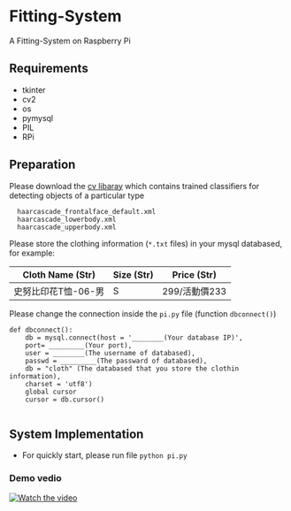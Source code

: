 # Fitting-System

A Fitting-System on Raspberry Pi

## Requirements

- tkinter
- cv2
- os
- pymysql
- PIL
- RPi

## Preparation

Please download the [cv libaray](https://github.com/opencv/opencv/tree/master/data/haarcascades) which contains trained classifiers for detecting objects of a particular type

```
  haarcascade_frontalface_default.xml
  haarcascade_lowerbody.xml
  haarcascade_upperbody.xml
```

Please store the clothing information (`*.txt` files) in your mysql databased,
for example:


| Cloth Name (Str) | Size (Str)| Price (Str)|
|------------------|-----------|------------|
|史努比印花T恤-06-男 |S          | 299/活動價233|

Please change the connection inside the `pi.py` file (function `dbconnect()`)

```
def dbconnect():
	db = mysql.connect(host = '________(Your database IP)',
	port= _________(Your port),
	user = ________(The username of databased),
	passwd = _________(The passward of databased),
	db = "cloth" (The databased that you store the clothin information),
	charset = 'utf8')
	global cursor
	cursor = db.cursor()
  
```

## System Implementation

- For quickly start, please run file `python pi.py`

### Demo vedio

[![Watch the video](https://user-images.githubusercontent.com/83267883/202080585-17c5df52-91a0-4ecd-988b-6b3fcc7a9a23.jpg)](https://youtu.be/_9RW9zvGyAQ)

